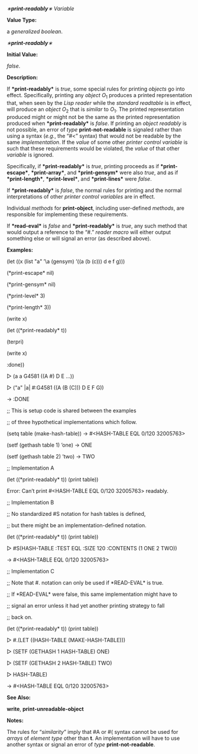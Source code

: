 *∗***print-readably***∗ Variable* 



**Value Type:** 



a *generalized boolean*. 







 



 



*∗***print-readably***∗* 



**Initial Value:** 



*false*. 



**Description:** 



If **\*print-readably\*** is *true*, some special rules for printing *objects* go into effect. Specifically, printing any *object O*<sub>1</sub> produces a printed representation that, when seen by the *Lisp reader* while the *standard readtable* is in effect, will produce an *object O*<sub>2</sub> that is *similar* to *O*<sub>1</sub>. The printed representation produced might or might not be the same as the printed representation produced when **\*print-readably\*** is *false*. If printing an *object readably* is not possible, an error of *type* **print-not-readable** is signaled rather than using a syntax (*e.g.*, the “#\<” syntax) that would not be readable by the same *implementation*. If the *value* of some other *printer control variable* is such that these requirements would be violated, the *value* of that other *variable* is ignored. 



Specifically, if **\*print-readably\*** is *true*, printing proceeds as if **\*print-escape\***, **\*print-array\***, and **\*print-gensym\*** were also *true*, and as if **\*print-length\***, **\*print-level\***, and **\*print-lines\*** were *false*. 



If **\*print-readably\*** is *false*, the normal rules for printing and the normal interpretations of other *printer control variables* are in effect. 



Individual *methods* for **print-object**, including user-defined *methods*, are responsible for implementing these requirements. 



If **\*read-eval\*** is *false* and **\*print-readably\*** is *true*, any such method that would output a reference to the “#.” *reader macro* will either output something else or will signal an error (as described above). 



**Examples:** 



(let ((x (list "a" ’\a (gensym) ’((a (b (c))) d e f g))) 



(\*print-escape\* nil) 



(\*print-gensym\* nil) 



(\*print-level\* 3) 



(\*print-length\* 3)) 



(write x) 



(let ((\*print-readably\* t)) 



(terpri) 



(write x) 



:done)) 



▷ (a a G4581 ((A #) D E ...)) 



▷ ("a" |a| #:G4581 ((A (B (C))) D E F G)) 



→ :DONE 



;; This is setup code is shared between the examples 



;; of three hypothetical implementations which follow. 



(setq table (make-hash-table)) → #\<HASH-TABLE EQL 0/120 32005763\> 







 



 



(setf (gethash table 1) ’one) → ONE 



(setf (gethash table 2) ’two) → TWO 



;; Implementation A 



(let ((\*print-readably\* t)) (print table)) 



Error: Can’t print #\<HASH-TABLE EQL 0/120 32005763\> readably. 



;; Implementation B 



;; No standardized #S notation for hash tables is defined, 



;; but there might be an implementation-defined notation. 



(let ((\*print-readably\* t)) (print table)) 



▷ #S(HASH-TABLE :TEST EQL :SIZE 120 :CONTENTS (1 ONE 2 TWO)) 



→ #\<HASH-TABLE EQL 0/120 32005763\> 



;; Implementation C 



;; Note that #. notation can only be used if \*READ-EVAL\* is true. 



;; If \*READ-EVAL\* were false, this same implementation might have to 



;; signal an error unless it had yet another printing strategy to fall 



;; back on. 



(let ((\*print-readably\* t)) (print table)) 



▷ #.(LET ((HASH-TABLE (MAKE-HASH-TABLE))) 



▷ (SETF (GETHASH 1 HASH-TABLE) ONE) 



▷ (SETF (GETHASH 2 HASH-TABLE) TWO) 



▷ HASH-TABLE) 



→ #\<HASH-TABLE EQL 0/120 32005763\> 



**See Also:** 



**write**, **print-unreadable-object** 



**Notes:** 



The rules for “*similarity*” imply that #A or #( syntax cannot be used for *arrays* of *element type* other than **t**. An implementation will have to use another syntax or signal an error of *type* **print-not-readable**. 



